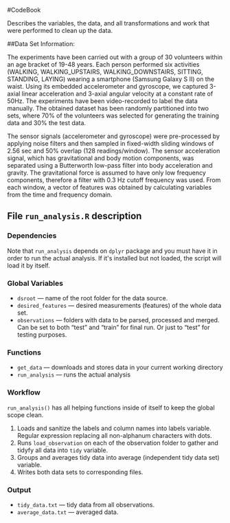 #CodeBook

Describes the variables, the data, and all transformations and work that were performed to clean up the data. 

##Data Set Information:

The experiments have been carried out with a group of 30 volunteers within an age bracket of 19-48 years. Each person performed six activities (WALKING, WALKING_UPSTAIRS, WALKING_DOWNSTAIRS, SITTING, STANDING, LAYING) wearing a smartphone (Samsung Galaxy S II) on the waist. Using its embedded accelerometer and gyroscope, we captured 3-axial linear acceleration and 3-axial angular velocity at a constant rate of 50Hz. The experiments have been video-recorded to label the data manually. The obtained dataset has been randomly partitioned into two sets, where 70% of the volunteers was selected for generating the training data and 30% the test data. 

The sensor signals (accelerometer and gyroscope) were pre-processed by applying noise filters and then sampled in fixed-width sliding windows of 2.56 sec and 50% overlap (128 readings/window). The sensor acceleration signal, which has gravitational and body motion components, was separated using a Butterworth low-pass filter into body acceleration and gravity. The gravitational force is assumed to have only low frequency components, therefore a filter with 0.3 Hz cutoff frequency was used. From each window, a vector of features was obtained by calculating variables from the time and frequency domain.


## File ```run_analysis.R``` description

### Dependencies
Note that ```run_analysis``` depends on ```dplyr``` package and you must have it in order to run the actual analysis. If it's installed but not loaded, the script will load it by itself.

### Global Variables
* ```dsroot``` — name of the root folder for the data source.
* ```desired_features``` — desired measurements (features) of the whole data set.
* ```observations``` — folders with data to be parsed, processed and merged. Can be set to both “test” and “train” for final run. Or just to “test” for testing purposes.

### Functions
* ```get_data``` — downloads and stores data in your current working directory
* ```run_analysis``` — runs the actual analysis


### Workflow

```run_analysis()``` has all helping functions inside of itself to keep the global scope clean.
 
1. Loads and sanitize the labels and column names into labels variable. Regular expression  replacing all non-alphanum characters with dots.   
2. Runs ```load_observation``` on each of the observation folder to gather and tidyfy all data into ```tidy``` variable.
3. Groups and averages tidy data into average (independent tidy data set) variable.
4. Writes both data sets to corresponding files.

### Output
* ```tidy_data.txt``` — tidy data from all observations.
* ```average_data.txt``` — averaged data.